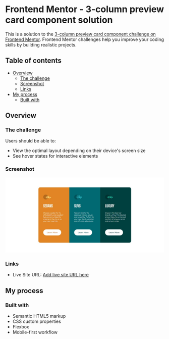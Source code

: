 # Frontend Mentor - 3-column preview card component solution

This is a solution to the [3-column preview card component challenge on Frontend Mentor](https://www.frontendmentor.io/challenges/3column-preview-card-component-pH92eAR2-). Frontend Mentor challenges help you improve your coding skills by building realistic projects. 

## Table of contents

- [Overview](#overview)
  - [The challenge](#the-challenge)
  - [Screenshot](#screenshot)
  - [Links](#links)
- [My process](#my-process)
  - [Built with](#built-with)



## Overview

### The challenge

Users should be able to:

- View the optimal layout depending on their device's screen size
- See hover states for interactive elements

### Screenshot

![](./screenshot.jpeg)

### Links

- Live Site URL: [Add live site URL here](https://biswajithemram.github.io/3-column-preview/)

## My process

### Built with

- Semantic HTML5 markup
- CSS custom properties
- Flexbox
- Mobile-first workflow

